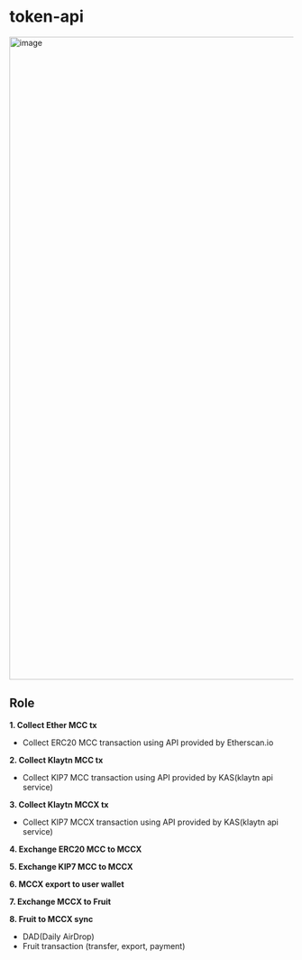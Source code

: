 # token-api

<img width="1140" alt="image" src="https://user-images.githubusercontent.com/109775055/215024277-0cb76a40-b020-4deb-9c86-95e97dddcbfb.png">

## Role 
**1. Collect Ether MCC tx**
- Collect ERC20 MCC transaction using API provided by Etherscan.io

**2. Collect Klaytn MCC tx**
- Collect KIP7 MCC transaction using API provided by KAS(klaytn api service)

**3. Collect Klaytn MCCX tx**
- Collect KIP7 MCCX transaction using API provided by KAS(klaytn api service)

**4. Exchange ERC20 MCC to MCCX**

**5. Exchange KIP7 MCC to MCCX**

**6. MCCX export to user wallet**

**7. Exchange MCCX to Fruit**

**8. Fruit to MCCX sync**
-  DAD(Daily AirDrop) 
-  Fruit transaction (transfer, export, payment)

